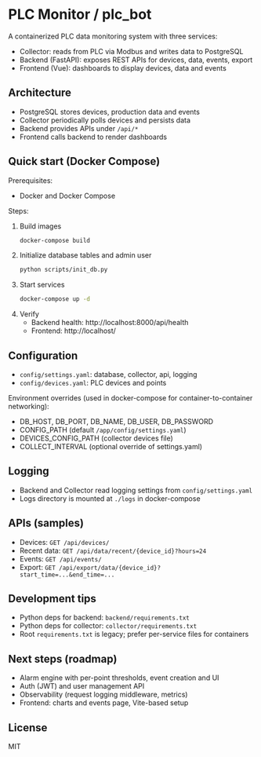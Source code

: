 # PLC Monitor / plc_bot

A containerized PLC data monitoring system with three services:
- Collector: reads from PLC via Modbus and writes data to PostgreSQL
- Backend (FastAPI): exposes REST APIs for devices, data, events, export
- Frontend (Vue): dashboards to display devices, data and events

## Architecture
- PostgreSQL stores devices, production data and events
- Collector periodically polls devices and persists data
- Backend provides APIs under `/api/*`
- Frontend calls backend to render dashboards

## Quick start (Docker Compose)

Prerequisites:
- Docker and Docker Compose

Steps:
1. Build images
   ```bash
   docker-compose build
   ```
2. Initialize database tables and admin user
   ```bash
   python scripts/init_db.py
   ```
3. Start services
   ```bash
   docker-compose up -d
   ```
4. Verify
   - Backend health: http://localhost:8000/api/health
   - Frontend: http://localhost/

## Configuration
- `config/settings.yaml`: database, collector, api, logging
- `config/devices.yaml`: PLC devices and points

Environment overrides (used in docker-compose for container-to-container networking):
- DB_HOST, DB_PORT, DB_NAME, DB_USER, DB_PASSWORD
- CONFIG_PATH (default `/app/config/settings.yaml`)
- DEVICES_CONFIG_PATH (collector devices file)
- COLLECT_INTERVAL (optional override of settings.yaml)

## Logging
- Backend and Collector read logging settings from `config/settings.yaml`
- Logs directory is mounted at `./logs` in docker-compose

## APIs (samples)
- Devices: `GET /api/devices/`
- Recent data: `GET /api/data/recent/{device_id}?hours=24`
- Events: `GET /api/events/`
- Export: `GET /api/export/data/{device_id}?start_time=...&end_time=...`

## Development tips
- Python deps for backend: `backend/requirements.txt`
- Python deps for collector: `collector/requirements.txt`
- Root `requirements.txt` is legacy; prefer per-service files for containers

## Next steps (roadmap)
- Alarm engine with per-point thresholds, event creation and UI
- Auth (JWT) and user management API
- Observability (request logging middleware, metrics)
- Frontend: charts and events page, Vite-based setup

## License
MIT

